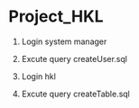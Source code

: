 # Project_HKL

1. Login system manager

2. Excute query createUser.sql

3. Login hkl 

4. Excute query createTable.sql
